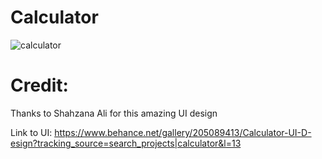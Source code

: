 # Calculator
![calculator ](https://github.com/user-attachments/assets/b1afced4-cab4-4930-9c54-ffb92f4b016b)

# Credit:
Thanks to Shahzana Ali for this amazing UI design

Link to UI: https://www.behance.net/gallery/205089413/Calculator-UI-D-esign?tracking_source=search_projects|calculator&l=13
